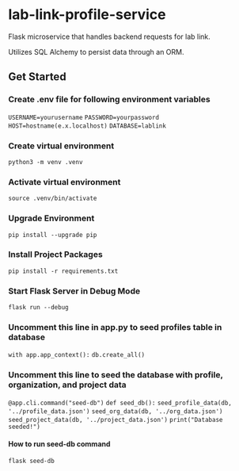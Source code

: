 # lab-link-profile-service
Flask microservice that handles backend requests for lab link. 

Utilizes SQL Alchemy to persist data through an ORM.
## Get Started

### Create .env file for following environment variables
```USERNAME=yourusername```
```PASSWORD=yourpassword```
```HOST=hostname(e.x.localhost)```
```DATABASE=lablink```

### Create virtual environment
```python3 -m venv .venv```

### Activate virtual environment
```source .venv/bin/activate```

### Upgrade Environment
```pip install --upgrade pip```

### Install Project Packages
```pip install -r requirements.txt```

### Start Flask Server in Debug Mode
```flask run --debug```

### Uncomment this line in app.py to seed profiles table in database
```with app.app_context():```
    ```db.create_all()```

### Uncomment this line to seed the database with profile, organization, and project data
```@app.cli.command("seed-db")```
```def seed_db():```
    ```seed_profile_data(db, '../profile_data.json')```
    ```seed_org_data(db, '../org_data.json')```
    ```seed_project_data(db, '../project_data.json')```
    ```print("Database seeded!")```
    
#### How to run seed-db command
```flask seed-db```
